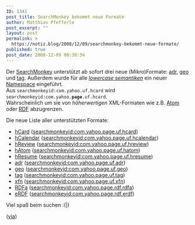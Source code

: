 ```yaml
---
ID: 1341
post_title: SearchMonkey bekommt neue Formate
author: Matthias Pfefferle
post_excerpt: ""
layout: post
permalink: >
  https://notiz.blog/2008/12/09/searchmonkey-bekommt-neue-formate/
published: true
post_date: 2008-12-09 08:38:34
---
```

<!-- wp:paragraph -->
<p>Der <a href="http://developer.yahoo.com/searchmonkey/">SearchMonkey</a> unterstützt ab sofort drei neue (Mikro)Formate: <a href="http://microformats.org/wiki/adr">adr</a>, <a href="http://microformats.org/wiki/geo">geo</a> und <a href="http://microformats.org/wiki/rel-tag">tag</a>. Außerdem wurde für alle <em><a href="http://tantek.com/presentations/2004etech/realworldsemanticspres.html">lowercase semantiken</a></em> ein neuer <a href="http://de.wikipedia.org/wiki/Namensraum">Namespace</a> eingeführt.<br/> Aus <code>searchmonkeyid:com.yahoo.uf.hcard</code> wird <code>searchmonkeyid:com.yahoo.<strong>page</strong>.uf.hcard</code>.<br/> Wahrscheinlich um sie von <em>höherwertigen</em> XML-Formaten wie z.B. <a href="http://www.atomenabled.org/">Atom</a> oder <a href="http://de.wikipedia.org/wiki/Resource_Description_Framework"><abbr title="Resource Description Framework">RDF</abbr></a> abzugrenzen.</p>
<!-- /wp:paragraph -->

<!-- wp:paragraph -->
<p>Die neue Liste aller unterstützten Formate:</p>
<!-- /wp:paragraph -->

<!-- wp:list -->
<ul>
	<li>
		<a href="http://microformats.org/wiki/hcard">hCard</a> (<a href="http://search.yahoo.com/search?p=searchmonkeyid%3Acom.yahoo.page.uf.hcard">searchmonkeyid:com.yahoo.page.uf.hcard</a>)
	</li>
	<li>
		<a href="http://microformats.org/wiki/hcalendar">hCalendar</a> (<a href="http://search.yahoo.com/search?p=searchmonkeyid%3Acom.yahoo.page.uf.hcalendar">searchmonkeyid:com.yahoo.page.uf.hcalendar</a>)
	</li>
	<li>
		<a href="http://microformats.org/wiki/hreview">hReview</a> (<a href="http://search.yahoo.com/search?p=searchmonkeyid%3Acom.yahoo.page.uf.hreview">searchmonkeyid:com.yahoo.page.uf.hreview</a>)
	</li>
	<li>
		<a href="http://microformats.org/wiki/hatom">hAtom</a> (<a href="http://search.yahoo.com/search?p=searchmonkeyid%3Acom.yahoo.page.uf.hatom">searchmonkeyid:com.yahoo.page.uf.hatom</a>)
	</li>
	<li>
		<a href="http://microformats.org/wiki/hresume">hResume</a> (<a href="http://search.yahoo.com/search?p=searchmonkeyid%3Acom.yahoo.page.uf.hresume">searchmonkeyid:com.yahoo.page.uf.hresume</a>)
	</li>
	<li>
		<a href="%20http://microformats.org/wiki/adr">adr</a> (<a href="http://search.yahoo.com/search?p=searchmonkeyid%3Acom.yahoo.page.uf.adr">searchmonkeyid:com.yahoo.page.uf.adr</a>)
	</li>
	<li>
		<a href="http://microformats.org/wiki/geo">geo</a> (<a href="http://search.yahoo.com/search?p=searchmonkeyid%3Acom.yahoo.page.uf.geo">searchmonkeyid:com.yahoo.page.uf.geo</a>)
	</li>
	<li>
		<a href="http://microformats.org/wiki/rel-tag">tag</a> (<a href="http://search.yahoo.com/search?p=searchmonkeyid%3Acom.yahoo.page.uf.tag">searchmonkeyid:com.yahoo.page.uf.tag</a>)
	</li>
	<li>
		<a href="http://gmpg.org/xfn/">xfn</a> (<a href="http://search.yahoo.com/search?p=searchmonkeyid%3Acom.yahoo.page.uf.xfn">searchmonkeyid:com.yahoo.page.uf.xfn</a>)
	</li>
	<li>
		<a href="http://en.wikipedia.org/wiki/RDFa">RDFa</a> (<a href="http://search.yahoo.com/search?p=searchmonkeyid%3Acom.yahoo.page.rdf.rdfa">searchmonkeyid:com.yahoo.page.rdf.rdfa</a>)
	</li>
	<li>
		<a href="http://getsemantic.com/wiki/ERDF">eRDF</a> (<a href="http://search.yahoo.com/search?p=searchmonkeyid%3Acom.yahoo.page.rdf.erdf">searchmonkeyid:com.yahoo.page.rdf.erdf</a>)
	</li>
</ul>
<!-- /wp:list -->

<!-- wp:paragraph -->
<p>Viel spaß beim suchen :(|)</p>
<!-- /wp:paragraph -->

<!-- wp:paragraph -->
<p>(<a href="http://developer.yahoo.net/blog/archives/2008/12/monkey_finds_microformats_and_rdf.html">via</a>)</p>
<!-- /wp:paragraph -->